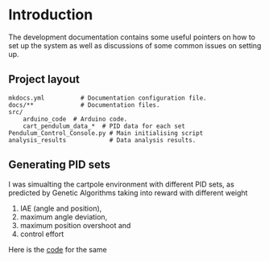# Introduction

The development documentation contains some useful pointers
on how to set up the system as well as discussions of some common issues
on setting up.

## Project layout

    mkdocs.yml          # Documentation configuration file.
    docs/**             # Documentation files.
    src/
        arduino_code  # Arduino code.
        cart_pendulum_data_*  # PID data for each set
    Pendulum_Control_Console.py # Main initialising script
    analysis_results            # Data analysis results.

## Generating PID sets

I was simualting the cartpole environment with different PID sets, as predicted by Genetic Algorithms taking into reward with different weight 
1. IAE (angle and position), 
2. maximum angle deviation,
3. maximum position overshoot and 
4. control effort

Here is the [code](https://github.com/ANOsapien/PID-tuning) for the same 